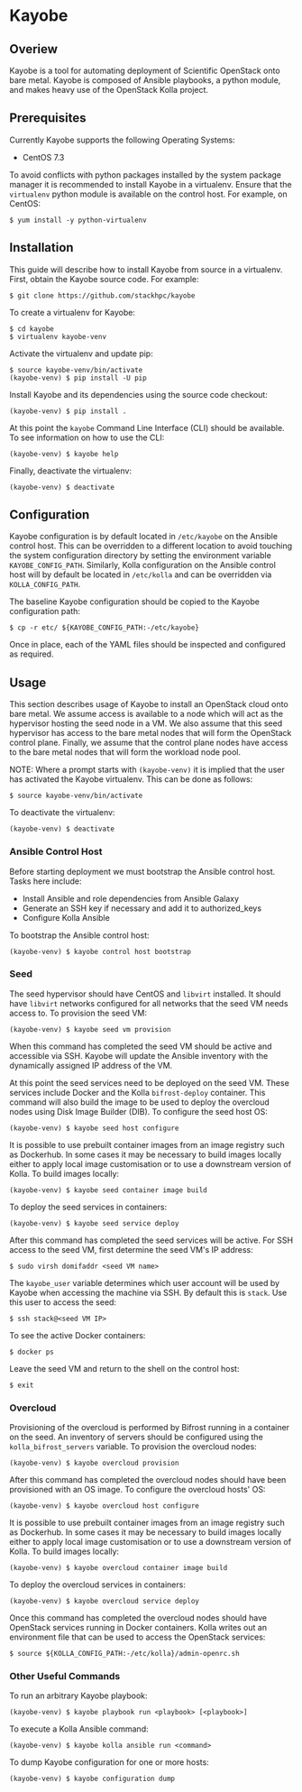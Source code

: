 # Kayobe

## Overiew

Kayobe is a tool for automating deployment of Scientific OpenStack onto bare
metal. Kayobe is composed of Ansible playbooks, a python module, and makes
heavy use of the OpenStack Kolla project.

## Prerequisites

Currently Kayobe supports the following Operating Systems:

- CentOS 7.3

To avoid conflicts with python packages installed by the system package manager
it is recommended to install Kayobe in a virtualenv. Ensure that the
`virtualenv` python module is available on the control host. For example, on
CentOS:

    $ yum install -y python-virtualenv

## Installation

This guide will describe how to install Kayobe from source in a virtualenv.
First, obtain the Kayobe source code. For example:

    $ git clone https://github.com/stackhpc/kayobe

To create a virtualenv for Kayobe:

    $ cd kayobe
    $ virtualenv kayobe-venv

Activate the virtualenv and update pip:

    $ source kayobe-venv/bin/activate
    (kayobe-venv) $ pip install -U pip

Install Kayobe and its dependencies using the source code checkout:

    (kayobe-venv) $ pip install .

At this point the `kayobe` Command Line Interface (CLI) should be available. To
see information on how to use the CLI:

    (kayobe-venv) $ kayobe help

Finally, deactivate the virtualenv:

    (kayobe-venv) $ deactivate

## Configuration

Kayobe configuration is by default located in `/etc/kayobe` on the Ansible
control host. This can be overridden to a different location to avoid touching
the system configuration directory by setting the environment variable
`KAYOBE_CONFIG_PATH`. Similarly, Kolla configuration on the Ansible control
host will by default be located in `/etc/kolla` and can be overridden via
`KOLLA_CONFIG_PATH`.

The baseline Kayobe configuration should be copied to the Kayobe configuration
path:

    $ cp -r etc/ ${KAYOBE_CONFIG_PATH:-/etc/kayobe}

Once in place, each of the YAML files should be inspected and configured as
required.

## Usage

This section describes usage of Kayobe to install an OpenStack cloud onto bare
metal. We assume access is available to a node which will act as the hypervisor
hosting the seed node in a VM. We also assume that this seed hypervisor has
access to the bare metal nodes that will form the OpenStack control plane.
Finally, we assume that the control plane nodes have access to the bare metal
nodes that will form the workload node pool.

NOTE: Where a prompt starts with `(kayobe-venv)` it is implied that the user
has activated the Kayobe virtualenv. This can be done as follows:

    $ source kayobe-venv/bin/activate

To deactivate the virtualenv:

    (kayobe-venv) $ deactivate

### Ansible Control Host

Before starting deployment we must bootstrap the Ansible control host. Tasks
here include:

- Install Ansible and role dependencies from Ansible Galaxy
- Generate an SSH key if necessary and add it to authorized\_keys
- Configure Kolla Ansible

To bootstrap the Ansible control host:

    (kayobe-venv) $ kayobe control host bootstrap

### Seed

The seed hypervisor should have CentOS and `libvirt` installed. It should have
`libvirt` networks configured for all networks that the seed VM needs access
to. To provision the seed VM:

    (kayobe-venv) $ kayobe seed vm provision

When this command has completed the seed VM should be active and accessible via
SSH. Kayobe will update the Ansible inventory with the dynamically assigned IP
address of the VM.

At this point the seed services need to be deployed on the seed VM. These
services include Docker and the Kolla `bifrost-deploy` container. This command
will also build the image to be used to deploy the overcloud nodes using Disk
Image Builder (DIB). To configure the seed host OS:

    (kayobe-venv) $ kayobe seed host configure

It is possible to use prebuilt container images from an image registry such as
Dockerhub. In some cases it may be necessary to build images locally either to
apply local image customisation or to use a downstream version of Kolla. To
build images locally:

    (kayobe-venv) $ kayobe seed container image build

To deploy the seed services in containers:

    (kayobe-venv) $ kayobe seed service deploy

After this command has completed the seed services will be active. For SSH
access to the seed VM, first determine the seed VM's IP address:

    $ sudo virsh domifaddr <seed VM name>    

The `kayobe_user` variable determines which user account will be used by Kayobe
when accessing the machine via SSH. By default this is `stack`. Use this user
to access the seed:

    $ ssh stack@<seed VM IP>

To see the active Docker containers:

    $ docker ps

Leave the seed VM and return to the shell on the control host:

    $ exit

### Overcloud

Provisioning of the overcloud is performed by Bifrost running in a container on
the seed. An inventory of servers should be configured using the
`kolla_bifrost_servers` variable. To provision the overcloud nodes:

    (kayobe-venv) $ kayobe overcloud provision

After this command has completed the overcloud nodes should have been
provisioned with an OS image. To configure the overcloud hosts' OS:

    (kayobe-venv) $ kayobe overcloud host configure

It is possible to use prebuilt container images from an image registry such as
Dockerhub. In some cases it may be necessary to build images locally either to
apply local image customisation or to use a downstream version of Kolla. To
build images locally:

    (kayobe-venv) $ kayobe overcloud container image build

To deploy the overcloud services in containers:

    (kayobe-venv) $ kayobe overcloud service deploy

Once this command has completed the overcloud nodes should have OpenStack
services running in Docker containers. Kolla writes out an environment file
that can be used to access the OpenStack services:

    $ source ${KOLLA_CONFIG_PATH:-/etc/kolla}/admin-openrc.sh

### Other Useful Commands

To run an arbitrary Kayobe playbook:

    (kayobe-venv) $ kayobe playbook run <playbook> [<playbook>]

To execute a Kolla Ansible command:

    (kayobe-venv) $ kayobe kolla ansible run <command>

To dump Kayobe configuration for one or more hosts:

    (kayobe-venv) $ kayobe configuration dump
